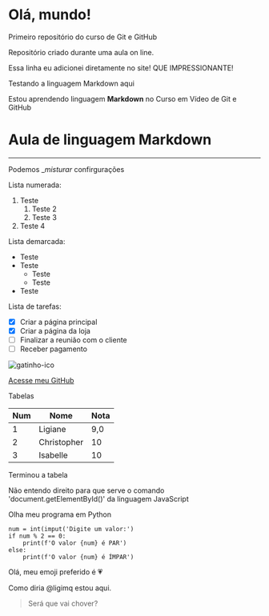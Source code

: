 # Olá, mundo!
 Primeiro repositório do curso de Git e GitHub

Repositório criado durante uma aula on line.

Essa linha eu adicionei diretamente no site! QUE IMPRESSIONANTE!

Testando a linguagem Markdown aqui

Estou aprendendo linguagem __Markdown__ no Curso em Vídeo de Git e GitHub

# Aula de linguagem Markdown
***
Podemos __*misturar*_ confirgurações

Lista numerada:
1. Teste
   1. Teste 2
   1. Teste 3
999. Teste 4

Lista demarcada:
* Teste
* Teste
  * Teste
  * Teste
* Teste

Lista de tarefas:

- [x] Criar a página principal
- [x] Criar a página da loja
- [ ] Finalizar a reunião com o cliente
- [ ] Receber pagamento

![gatinho-ico](https://user-images.githubusercontent.com/110419036/182931597-e9069b72-4dc0-4906-a980-d6f4957651a3.png)

[Acesse meu GitHub](https://github.com/ligimq)

Tabelas

Num | Nome | Nota
---|---|---
1 | Ligiane | 9,0
2 | Christopher | 10
3 | Isabelle | 10

Terminou a tabela

Não entendo direito para que serve o comando 'document.getElementById()' da linguagem JavaScript

Olha meu programa em Python
```
num = int(imput('Digite um valor:')
if num % 2 == 0:
    print(f'O valor {num} é PAR')
else:
    print(f'O valor {num} é ÍMPAR')
```

Olá, meu emoji preferido é 💗

Como diria @ligimq estou aqui.

> Será que vai chover?

